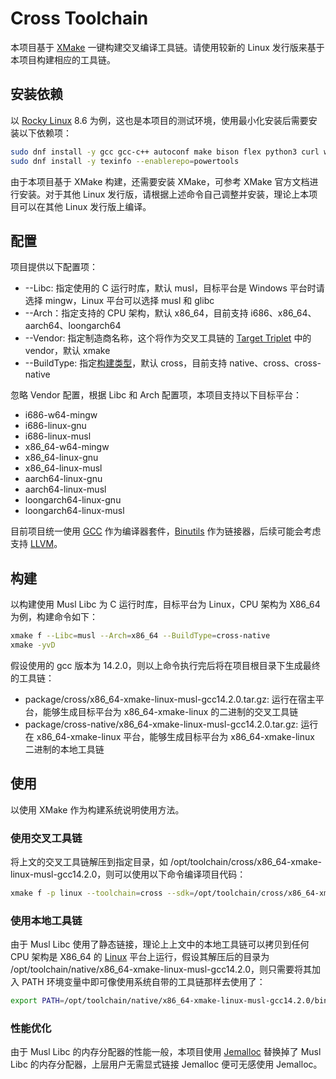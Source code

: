# Cross Toolchain
本项目基于 [XMake](https://xmake.io/) 一键构建交叉编译工具链。请使用较新的 Linux 发行版来基于本项目构建相应的工具链。

## 安装依赖
以 [Rocky Linux](https://rockylinux.org/) 8.6 为例，这也是本项目的测试环境，使用最小化安装后需要安装以下依赖项：
```bash
sudo dnf install -y gcc gcc-c++ autoconf make bison flex python3 curl wget git tar bzip2 rsync
sudo dnf install -y texinfo --enablerepo=powertools
```

由于本项目基于 XMake 构建，还需要安装 XMake，可参考 XMake 官方文档进行安装。对于其他 Linux 发行版，请根据上述命令自己调整并安装，理论上本项目可以在其他 Linux 发行版上编译。

## 配置
项目提供以下配置项：
- --Libc: 指定使用的 C 运行时库，默认 musl，目标平台是 Windows 平台时请选择 mingw，Linux 平台可以选择 musl 和 glibc
- --Arch：指定支持的 CPU 架构，默认 x86_64，目前支持 i686、x86_64、aarch64、loongarch64
- --Vendor: 指定制造商名称，这个将作为交叉工具链的 [Target Triplet](https://wiki.osdev.org/Target_Triplet) 中的 vendor，默认 xmake
- --BuildType: 指定[构建类型](https://crosstool-ng.github.io/docs/toolchain-types/)，默认 cross，目前支持 native、cross、cross-native

忽略 Vendor 配置，根据 Libc 和 Arch 配置项，本项目支持以下目标平台：
- i686-w64-mingw
- i686-linux-gnu
- i686-linux-musl
- x86_64-w64-mingw
- x86_64-linux-gnu
- x86_64-linux-musl
- aarch64-linux-gnu
- aarch64-linux-musl
- loongarch64-linux-gnu
- loongarch64-linux-musl

目前项目统一使用 [GCC](https://gcc.gnu.org/) 作为编译器套件，[Binutils](https://www.gnu.org/software/binutils/) 作为链接器，后续可能会考虑支持 [LLVM](https://llvm.org/)。

## 构建
以构建使用 Musl Libc 为 C 运行时库，目标平台为 Linux，CPU 架构为 X86_64 为例，构建命令如下：
```bash
xmake f --Libc=musl --Arch=x86_64 --BuildType=cross-native
xmake -yvD
```

假设使用的 gcc 版本为 14.2.0，则以上命令执行完后将在项目根目录下生成最终的工具链：
- package/cross/x86_64-xmake-linux-musl-gcc14.2.0.tar.gz: 运行在宿主平台，能够生成目标平台为 x86_64-xmake-linux 的二进制的交叉工具链
- package/cross-native/x86_64-xmake-linux-musl-gcc14.2.0.tar.gz: 运行在 x86_64-xmake-linux 平台，能够生成目标平台为 x86_64-xmake-linux 二进制的本地工具链

## 使用
以使用 XMake 作为构建系统说明使用方法。

### 使用交叉工具链
将上文的交叉工具链解压到指定目录，如 /opt/toolchain/cross/x86_64-xmake-linux-musl-gcc14.2.0，则可以使用以下命令编译项目代码：
```bash
xmake f -p linux --toolchain=cross --sdk=/opt/toolchain/cross/x86_64-xmake-linux-musl-gcc14.2.0 -yvD
```

### 使用本地工具链
由于 Musl Libc 使用了静态链接，理论上上文中的本地工具链可以拷贝到任何 CPU 架构是 X86_64 的 [Linux](https://wiki.musl-libc.org/supported-platforms) 平台上运行，假设其解压后的目录为 /opt/toolchain/native/x86_64-xmake-linux-musl-gcc14.2.0，则只需要将其加入 PATH 环境变量中即可像使用系统自带的工具链那样去使用了：
```bash
export PATH=/opt/toolchain/native/x86_64-xmake-linux-musl-gcc14.2.0/bin:$PATH
```

### 性能优化
由于 Musl Libc 的内存分配器的性能一般，本项目使用 [Jemalloc](https://jemalloc.net/) 替换掉了 Musl Libc 的内存分配器，上层用户无需显式链接 Jemalloc 便可无感使用 Jemalloc。
